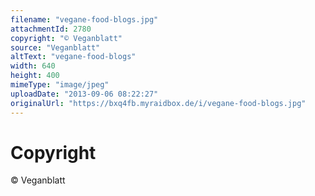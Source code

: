 ```yaml
---
filename: "vegane-food-blogs.jpg"
attachmentId: 2780
copyright: "© Veganblatt"
source: "Veganblatt"
altText: "vegane-food-blogs"
width: 640
height: 400
mimeType: "image/jpeg"
uploadDate: "2013-09-06 08:22:27"
originalUrl: "https://bxq4fb.myraidbox.de/i/vegane-food-blogs.jpg"
---
```


# Copyright

© Veganblatt
